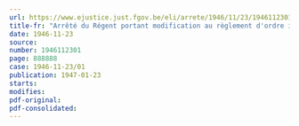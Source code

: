 ```yaml
---
url: https://www.ejustice.just.fgov.be/eli/arrete/1946/11/23/1946112301/justel
title-fr: "Arrêté du Régent portant modification au règlement d'ordre intérieur de la Cour militaire"
date: 1946-11-23
source:
number: 1946112301
page: 888888
case: 1946-11-23/01
publication: 1947-01-23
starts:
modifies:
pdf-original:
pdf-consolidated:
---
```


